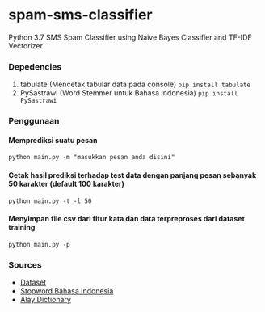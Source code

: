 # spam-sms-classifier
Python 3.7 SMS Spam Classifier using Naive Bayes Classifier and TF-IDF Vectorizer

### Depedencies
1. tabulate (Mencetak tabular data pada console) `pip install tabulate`
2. PySastrawi (Word Stemmer untuk Bahasa Indonesia) `pip install PySastrawi`

### Penggunaan
#### Memprediksi suatu pesan
`python main.py -m "masukkan pesan anda disini"`
#### Cetak hasil prediksi terhadap test data dengan panjang pesan sebanyak 50 karakter (default 100 karakter)
`python main.py -t -l 50`
#### Menyimpan file csv dari fitur kata dan data terpreproses dari dataset training
`python main.py -p`

### Sources
- [Dataset](http://nlp.yuliadi.pro/dataset)
- [Stopword Bahasa Indonesia](https://www.kaggle.com/oswinrh/indonesian-stoplist)
- [Alay Dictionary](https://github.com/AdrianAdyatma/Twitter-Sentiment-Analysis/blob/master/references/alay_dict.txt)
